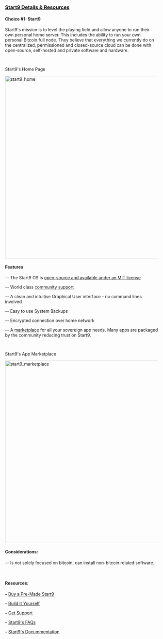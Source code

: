 ### [Start9 Details & Resources](#intemediate-start9-node-details)

<h4 class="text-2xl pb-4 text-[#f7931a] font-semibold">Choice #1: Start9</h4>

Start9's mission is to level the playing field and allow anyone to run their own personal home server. This
includes the ability to run your own personal Bitcoin full node. They believe that everything we currently
do on the centralized, permissioned and closed-source cloud can be done with open-source, self-hosted and private
software and hardware. 

<br>

<p class="text-xl pb-2 text-white font-semibold">Start9's Home Page</p>

<a href="./../../../start9_home.png" target="_blank">
    <img id="start9_home" src="./../../../start9_home.png" alt="start9_home" width="600"/> 
</a>

<br>

<h4 class="text-2xl pb-2 text-[#f7931a] font-semibold">Features</h4>

-- The Start9 OS is <a class="text-[#8cb4ff] underline-offset-auto font-semibold" href="https://github.com/start9labs/start-os" target="_blank" rel="noopener noreferrer">open-source and available under an MIT license</a>

-- World class <a class="text-[#8cb4ff] underline-offset-auto font-semibold" href="https://docs.start9.com/0.3.5.x/support/" target="_blank" rel="noopener noreferrer">community support</a>

-- A clean and intuitive Graphical User interface - no command lines involved

-- Easy to use System Backups  

-- Encrypted connection over home network

-- A <a class="text-[#8cb4ff] underline-offset-auto font-semibold" href="https://marketplace.start9.com" target="_blank" rel="noopener noreferrer">marketplace</a> for all your sovereign app needs. Many apps are packaged by the community reducing trust on Start9.

<br>

<p class="text-xl pb-2 text-white font-semibold">Start9's App Marketplace</p>

<a href="./../../../start9_marketplace.png" target="_blank">
    <img id="marketplace" src="./../../../start9_marketplace.png" alt="start9_marketplace" width="600"/> 
</a>

<br>

<h4 class="text-2xl pb-2 text-[#f7931a] font-semibold">Considerations:</h4>

-- Is not solely focused on bitcoin, can install non-bitcoin related software.

<br>

<h4 class="text-2xl pb-2 text-[#f7931a] font-semibold">Resources:</h4>

**\-** <a class="text-[#8cb4ff] underline-offset-auto font-semibold" href="https://store.start9.com" target="_blank" rel="noopener noreferrer">Buy a Pre-Made Start9</a>

**\-** <a class="text-[#8cb4ff] underline-offset-auto font-semibold" href="https://docs.start9.com/0.3.5.x/diy/" target="_blank" rel="noopener noreferrer">Build It Yourself</a>

**\-** <a class="text-[#8cb4ff] underline-offset-auto font-semibold" href="https://docs.start9.com/0.3.5.x/support/" target="_blank" rel="noopener noreferrer">Get Support</a>

**\-** <a class="text-[#8cb4ff] underline-offset-auto font-semibold" href="https://start9.com/faq/" target="_blank" rel="noopener noreferrer">Start9's FAQs</a>

**\-** <a class="text-[#8cb4ff] underline-offset-auto font-semibold" href="https://docs.start9.com/" target="_blank" rel="noopener noreferrer">Start9's Docummentation</a>




